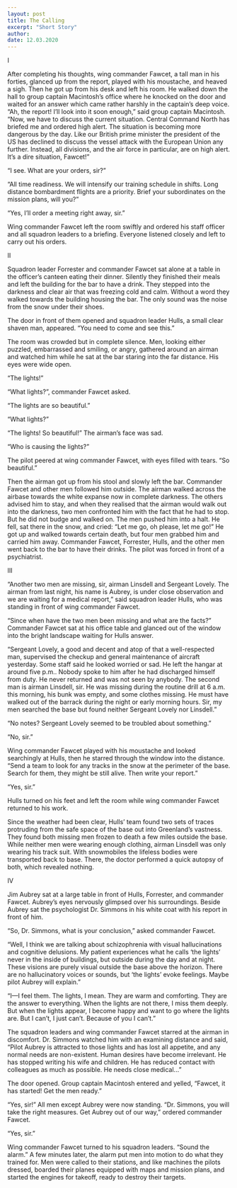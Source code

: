 ```yaml
---
layout: post
title: The Calling
excerpt: "Short Story"
author:
date: 12.03.2020
---
```


I

After completing his thoughts, wing commander Fawcet, a tall man in his forties, glanced up from the report, played with his moustache, and heaved a sigh. Then he got up from his desk and left his room. He walked down the hall to group captain Macintosh’s office where he knocked on the door and waited for an answer which came rather harshly in the captain’s deep voice. “Ah, the report! I’ll look into it soon enough,” said group captain Macintosh. “Now, we have to discuss the current situation. Central Command North has briefed me and ordered high alert. The situation is becoming more dangerous by the day. Like our British prime minister the president of the US has declined to discuss the vessel attack with the European Union any further. Instead, all divisions, and the air force in particular, are on high alert. It’s a dire situation, Fawcet!”

“I see. What are your orders, sir?”

“All time readiness. We will intensify our training schedule in shifts. Long distance bombardment flights are a priority. Brief your subordinates on the mission plans, will you?”

“Yes, I’ll order a meeting right away, sir.”

Wing commander Fawcet left the room swiftly and ordered his staff officer and all squadron leaders to a briefing. Everyone listened closely and left to carry out his orders.

II

Squadron leader Forrester and commander Fawcet sat alone at a table in the officer’s canteen eating their dinner. Silently they finished their meals and left the building for the bar to have a drink. They stepped into the darkness and clear air that was freezing cold and calm. Without a word they walked towards the building housing the bar. The only sound was the noise from the snow under their shoes.
 
The door in front of them opened and squadron leader Hulls, a small clear shaven man, appeared. “You need to come and see this.”

The room was crowded but in complete silence. Men, looking either puzzled, embarrassed and smiling, or angry, gathered around an airman and watched him while he sat at the bar staring into the far distance. His eyes were wide open.

“The lights!”

“What lights?”,  commander Fawcet asked.

“The lights are so beautiful.”

“What lights?”

“The lights! So beautiful!” The airman’s face was sad.

“Who is causing the lights?”

The pilot peered at wing commander Fawcet, with eyes filled with tears. “So beautiful.”

Then the airman got up from his stool and slowly left the bar. Commander Fawcet and other men followed him outside. The airman walked across the airbase towards the white expanse now in complete darkness. The others advised him to stay, and when they realised that the airman would walk out into the darkness, two men confronted him with the fact that he had to stop. But he did not budge and walked on. The men pushed him into a halt. He fell, sat there in the snow, and cried: “Let me go, oh please, let me go!” He got up and walked towards certain death, but four men grabbed him and carried him away. Commander Fawcet, Forrester, Hulls, and the other men went back to the bar to have their drinks. The pilot was forced in front of a psychiatrist.

III

“Another two men are missing, sir, airman Linsdell and Sergeant Lovely. The airman from last night, his name is Aubrey, is under close observation and we are waiting for a medical report,” said squadron leader Hulls, who was standing in front of wing commander Fawcet.

“Since when have the two men been missing and what are the facts?” Commander Fawcet sat at his office table and glanced out of the window into the bright landscape waiting for Hulls answer.

“Sergeant Lovely, a good and decent and atop of that a well-respected man, supervised the checkup and general maintenance of aircraft yesterday. Some staff said he looked worried or sad.  He left the hangar at around five p.m.. Nobody spoke to him after he had discharged himself from duty. He never returned and was not seen by anybody. The second man is airman Linsdell, sir. He was missing during the routine drill at 6 a.m. this morning, his bunk was empty, and some clothes missing. He must have walked out of the barrack during the night or early morning hours. Sir, my men searched the base but found neither Sergeant Lovely nor Linsdell.”

“No notes? Sergeant Lovely seemed to be troubled about something.”

“No, sir.”

Wing commander Fawcet played with his moustache and looked searchingly at Hulls, then he starred through the window into the distance. “Send a team to look for any tracks in the snow at the perimeter of the base. Search for them, they might be still alive. Then write your report.”

“Yes, sir.”

Hulls turned on his feet and left the room while wing commander Fawcet returned to his work.

Since the weather had been clear, Hulls’ team found two sets of traces protruding from the safe space of the base out into Greenland’s vastness. They found both missing men frozen to death a few miles outside the base. While neither men were wearing enough clothing, airman Linsdell was only wearing his track suit. With snowmobiles the lifeless bodies were transported back to base. There, the doctor performed a quick autopsy of both, which revealed nothing.

IV

Jim Aubrey sat at a large table in front of Hulls, Forrester, and commander Fawcet. Aubrey’s eyes nervously glimpsed over his surroundings. Beside Aubrey sat the psychologist Dr. Simmons in his white coat with his report in front of him.

“So, Dr. Simmons, what is your conclusion,” asked commander Fawcet.

“Well, I think we are talking about schizophrenia with visual hallucinations and cognitive delusions. My patient experiences what he calls ‘the lights’ never in the inside of buildings, but outside during the day and at night. These visions are purely visual outside the base above the horizon. There are no hallucinatory voices or sounds, but ‘the lights’ evoke feelings. Maybe pilot Aubrey will explain.”

“I—I feel them. The lights, I mean. They are warm and comforting. They are the answer to everything. When the lights are not there, I miss them deeply. But when the lights appear, I become happy and want to go where the lights are. But I can’t, I just can’t. Because of you I can’t.”

The squadron leaders and wing commander Fawcet starred at the airman in discomfort. Dr. Simmons watched him with an examining distance and said, “Pilot Aubrey is attracted to those lights and has lost all appetite, and any normal needs are non-existent. Human desires have become irrelevant. He has stopped writing his wife and children. He has reduced contact with colleagues as much as possible. He needs close medical...”

The door opened. Group captain Macintosh entered and yelled, “Fawcet, it has started! Get the men ready.”

“Yes, sir!” All men except Aubrey were now standing. “Dr. Simmons, you will take the right measures. Get Aubrey out of our way,” ordered commander Fawcet.

“Yes, sir.”

Wing commander Fawcet turned to his squadron leaders. “Sound the alarm.”
A few minutes later, the alarm put men into motion to do what they trained for. Men were called to their stations, and like machines the pilots dressed, boarded their planes equipped with maps and mission plans, and started the engines for takeoff, ready to destroy their targets.